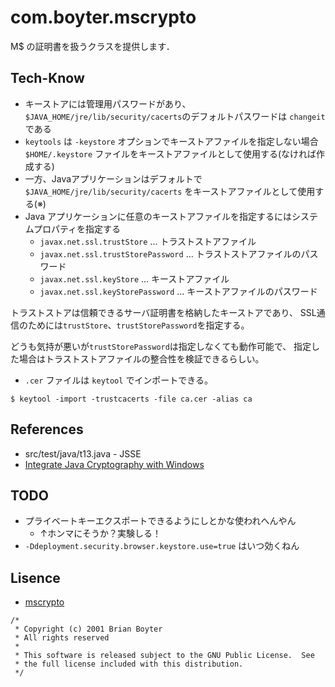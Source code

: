 # com.boyter.mscrypto

M$ の証明書を扱うクラスを提供します．

## Tech-Know

  * キーストアには管理用パスワードがあり、`$JAVA_HOME/jre/lib/security/cacerts`のデフォルトパスワードは
`changeit` である
  * `keytools` は `-keystore` オプションでキーストアファイルを指定しない場合`$HOME/.keystore` ファイルをキーストアファイルとして使用する(なければ作成する)
  * 一方、Javaアプリケーションはデフォルトで `$JAVA_HOME/jre/lib/security/cacerts`  をキーストアファイルとして使用する(※)
  * Java アプリケーションに任意のキーストアファイルを指定するにはシステムプロパティを指定する
    * `javax.net.ssl.trustStore` ... トラストストアファイル
    * `javax.net.ssl.trustStorePassword` ... トラストストアファイルのパスワード
    * `javax.net.ssl.keyStore` ... キーストアファイル
    * `javax.net.ssl.keyStorePassword` ... キーストアファイルのパスワード

トラストストアは信頼できるサーバ証明書を格納したキーストアであり、
SSL通信のためには`trustStore`、`trustStorePassword`を指定する。

どうも気持が悪いが`trustStorePassword`は指定しなくても動作可能で、
指定した場合はトラストストアファイルの整合性を検証できるらしい。

  * `.cer` ファイルは `keytool` でインポートできる。
```
$ keytool -import -trustcacerts -file ca.cer -alias ca
```

## References

  * src/test/java/t13.java - JSSE
  * [Integrate Java Cryptography with Windows](http://www.ftponline.com/javapro/2002_07/magazine/features/bboyter/default_pf.aspx)

## TODO

  * プライベートキーエクスポートできるようにしとかな使われへんやん
    * ↑ホンマにそうか？実験しる！
  * `-Ddeployment.security.browser.keystore.use=true` はいつ効くねん

## Lisence

 * [mscrypto](http://www.ftponline.com/javapro/2002_07/magazine/features/bboyter/default_pf.aspx)
```
/*
 * Copyright (c) 2001 Brian Boyter
 * All rights reserved
 *
 * This software is released subject to the GNU Public License.  See
 * the full license included with this distribution.
 */
```